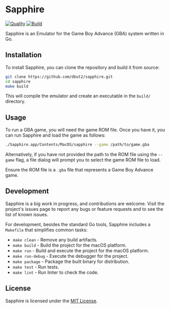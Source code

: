 # Sapphire

[![Quality](https://github.com/dbut2/sapphire/actions/workflows/quality.yaml/badge.svg)](https://github.com/dbut2/sapphire/actions/workflows/quality.yaml)
[![Build](https://github.com/dbut2/sapphire/actions/workflows/build.yaml/badge.svg)](https://github.com/dbut2/sapphire/actions/workflows/build.yaml)

Sapphire is an Emulator for the Game Boy Advance (GBA) system written in Go.

## Installation

To install Sapphire, you can clone the repository and build it from source:

```bash
git clone https://github.com/dbut2/sapphire.git
cd sapphire
make build
```

This will compile the emulator and create an executable in the `build/` directory.

## Usage

To run a GBA game, you will need the game ROM file. Once you have it, you can run Sapphire and load the game as follows:

```bash
./Sapphire.app/Contents/MacOS/sapphire --game /path/to/game.gba
```

Alternatively, if you have not provided the path to the ROM file using the `--game` flag, a file dialog will prompt you to select the game ROM file to load.

Ensure the ROM file is a `.gba` file that represents a Game Boy Advance game.

## Development

Sapphire is a big work in progress, and contributions are welcome. Visit the project's issues page to report any bugs or feature requests and to see the list of known issues. 

For development, besides the standard Go tools, Sapphire includes a `Makefile` that simplifies common tasks:

- `make clean` - Remove any build artifacts.
- `make build` - Build the project for the macOS platform.
- `make run` - Build and execute the project for the macOS platform.
- `make run-debug` - Execute the debugger for the project.
- `make package` - Package the built binary for distribution.
- `make test` - Run tests.
- `make lint` - Run linter to check the code.

## License

Sapphire is licensed under the [MIT License](https://opensource.org/licenses/MIT).
